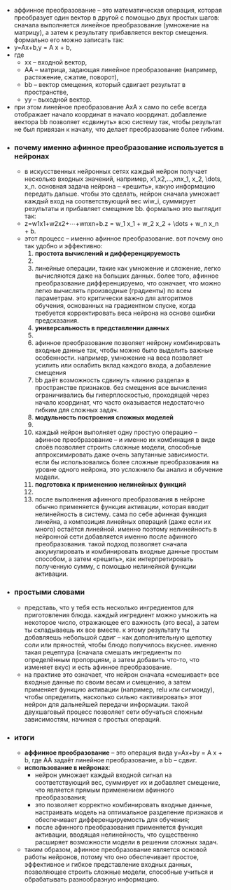 - аффинное преобразование – это математическая операция, которая преобразует один вектор в другой с помощью двух простых шагов: сначала выполняется линейное преобразование (умножение на матрицу), а затем к результату прибавляется вектор смещения. формально его можно записать так:
- y=Ax+b,y = A x + b,
- где
    - xx – входной вектор,
    - AA – матрица, задающая линейное преобразование (например, растяжение, сжатие, поворот),
    - bb – вектор смещения, который сдвигает результат в пространстве,
    - yy – выходной вектор.
- при этом линейное преобразование AxA x само по себе всегда отображает начало координат в начало координат. добавление вектора bb позволяет «сдвинуть» всю систему так, чтобы результат не был привязан к началу, что делает преобразование более гибким.
- ### почему именно афинное преобразование используется в нейронах
    - в искусственных нейронных сетях каждый нейрон получает несколько входных значений, например, x1,x2,…,xnx_1, x_2, \dots, x_n. основная задача нейрона – «решить», какую информацию передать дальше. чтобы это сделать, нейрон сначала умножает каждый вход на соответствующий вес wiw_i, суммирует результаты и прибавляет смещение bb. формально это выглядит так:
    - z=w1x1+w2x2+⋯+wnxn+b.z = w_1 x_1 + w_2 x_2 + \dots + w_n x_n + b.
    - этот процесс – именно афинное преобразование. вот почему оно так удобно и эффективно:
        1. **простота вычислений и дифференцируемость**
        2. 
        3. линейные операции, такие как умножение и сложение, легко вычисляются даже на больших данных. более того, афинное преобразование дифференцируемо, что означает, что можно легко вычислять производные (градиенты) по всем параметрам. это критически важно для алгоритмов обучения, основанных на градиентном спуске, когда требуется корректировать веса нейрона на основе ошибки предсказания.
        4. **универсальность в представлении данных**
        5. 
        6. афинное преобразование позволяет нейрону комбинировать входные данные так, чтобы можно было выделить важные особенности. например, умножение на веса позволяет усилить или ослабить вклад каждого входа, а добавление смещения
        7. bb даёт возможность сдвинуть «линию раздела» в пространстве признаков. без смещения все вычисления ограничивались бы гиперплоскостью, проходящей через начало координат, что часто оказывается недостаточно гибким для сложных задач.
        8. **модульность построения сложных моделей**
        9. 
        10. каждый нейрон выполняет одну простую операцию – афинное преобразование – и именно их комбинация в виде слоёв позволяет строить сложные модели, способные аппроксимировать даже очень запутанные зависимости. если бы использовались более сложные преобразования на уровне одного нейрона, это усложнило бы анализ и обучение модели.
        11. **подготовка к применению нелинейных функций**
        12. 
        13. после выполнения афинного преобразования в нейроне обычно применяется функция активации, которая вводит нелинейность в систему. сама по себе афинная функция линейна, а композиция линейных операций (даже если их много) остаётся линейной. именно поэтому нелинейность в нейронной сети добавляется именно после афинного преобразования. такой подход позволяет сначала аккумулировать и комбинировать входные данные простым способом, а затем «решить», как интерпретировать полученную сумму, с помощью нелинейной функции активации.
- ### простыми словами
    - представь, что у тебя есть несколько ингредиентов для приготовления блюда. каждый ингредиент можно умножить на некоторое число, отражающее его важность (это веса), а затем ты складываешь их все вместе. к этому результату ты добавляешь небольшой сдвиг – как дополнительную щепотку соли или пряностей, чтобы блюдо получилось вкуснее. именно такая рецептура (сначала смешать ингредиенты по определённым пропорциям, а затем добавить что-то, что изменяет вкус) и есть афинное преобразование.
    - на практике это означает, что нейрон сначала «смешивает» все входные данные по своим весам и смещению, а затем применяет функцию активации (например, relu или сигмоиду), чтобы определить, насколько сильно «активировать» этот нейрон для дальнейшей передачи информации. такой двухшаговый процесс позволяет сети обучаться сложным зависимостям, начиная с простых операций.
- ### итоги
    - **аффинное преобразование** – это операция вида y=Ax+by = A x + b, где AA задаёт линейное преобразование, а bb – сдвиг.
    - **использование в нейронах**:
        - нейрон умножает каждый входной сигнал на соответствующий вес, суммирует их и добавляет смещение, что является прямым применением афинного преобразования;
        - это позволяет корректно комбинировать входные данные, настраивать модель на оптимальное разделение признаков и обеспечивает дифференцируемость для обучения;
        - после афинного преобразования применяется функция активации, вводящая нелинейность, что существенно расширяет возможности модели в решении сложных задач.
    - таким образом, афинное преобразование является основой работы нейронов, потому что оно обеспечивает простое, эффективное и гибкое представление входных данных, позволяющее строить сложные модели, способные учиться и обрабатывать разнообразную информацию.
